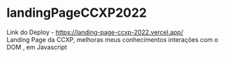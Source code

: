 # landingPageCCXP2022 <br>
Link do Deploy - https://landing-page-ccxp-2022.vercel.app/ <br>
Landing Page da CCXP, melhoras meus conhecimentos interações com o DOM , em Javascript
